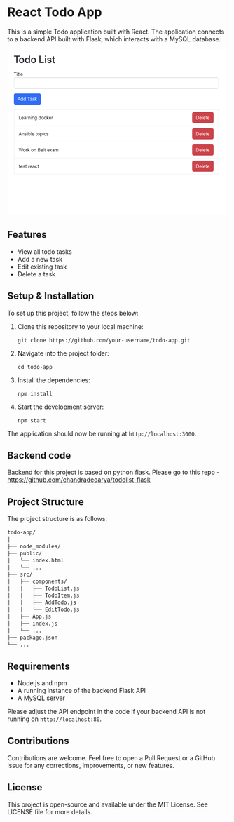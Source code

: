 # React Todo App

This is a simple Todo application built with React. The application connects to a backend API built with Flask, which interacts with a MySQL database.

![](ss1.png)


## Features
- View all todo tasks
- Add a new task
- Edit existing task
- Delete a task

## Setup & Installation

To set up this project, follow the steps below:

1. Clone this repository to your local machine:

    ```
    git clone https://github.com/your-username/todo-app.git
    ```

2. Navigate into the project folder:

    ```
    cd todo-app
    ```

3. Install the dependencies:

    ```
    npm install
    ```

4. Start the development server:

    ```
    npm start
    ```

The application should now be running at `http://localhost:3000`.

## Backend code
Backend for this project is based on python flask. Please go to this repo - 
https://github.com/chandradeoarya/todolist-flask

## Project Structure

The project structure is as follows:

```
todo-app/
│
├── node_modules/
├── public/
│   └── index.html
│   └── ...
├── src/
│   ├── components/
│   │   ├── TodoList.js
│   │   ├── TodoItem.js
│   │   ├── AddTodo.js
│   │   └── EditTodo.js
│   ├── App.js
│   ├── index.js
│   └── ...
├── package.json
└── ...
```

## Requirements

- Node.js and npm
- A running instance of the backend Flask API
- A MySQL server

Please adjust the API endpoint in the code if your backend API is not running on `http://localhost:80`.

## Contributions

Contributions are welcome. Feel free to open a Pull Request or a GitHub issue for any corrections, improvements, or new features.

## License

This project is open-source and available under the MIT License. See LICENSE file for more details.